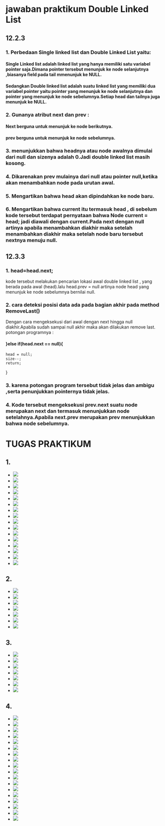 # jawaban praktikum Double Linked List
## 12.2.3
### 1. Perbedaan Single linked list dan Double Linked List yaitu:
#### Single Linked list adalah linked list yang hanya memiliki satu variabel pointer saja.Dimana pointer tersebut menunjuk ke node selanjutnya ,biasanya field pada tail mmenunjuk ke NULL.
#### Sedangkan Double linked list adalah suatu linked list yang memiliki dua variabel pointer yaitu pointer yang menunjuk ke node selanjutnya dan pointer yang menunjuk ke node sebelumnya.Setiap head dan tailnya juga menunjuk ke NULL.
### 2. Gunanya atribut next dan prev :
#### Next berguna untuk menunjuk ke node berikutnya.
#### prev berguna untuk menunjuk ke node sebelumnya.
### 3. menunjukkan bahwa headnya atau node awalnya dimulai dari null dan sizenya adalah 0.Jadi double linked list masih kosong.
### 4. Dikarenakan prev mulainya dari null atau pointer null,ketika akan menambahkan node pada urutan awal.
### 5. Mengartikan bahwa head akan dipindahkan ke node baru.
### 6. Mengartikan bahwa current itu termasuk head , di sebelum kode tersebut terdapat pernyataan bahwa Node current = head; jadi diawali dengan current.Pada next dengan null artinya apabila menambahkan diakhir maka setelah menambahkan diakhir maka setelah node baru tersebut nextnya menuju null.
## 12.3.3
### 1. head=head.next; 
kode tersebut melakukan pencarian lokasi awal double linked list , yang berada pada awal (head).lalu head.prev = null artinya node head yang menunjuk ke node sebelumnya bernilai null.
### 2. cara deteksi posisi data ada pada bagian akhir pada method RemoveLast()
Dengan cara mengeksekusi dari awal dengan next hingga null diakhir.Apabila sudah sampai null akhir maka akan dilakukan remove last.
potongan programnya :
#### }else if(head.next == null){
    head = null;
    size--;
    return;
} 
### 3. karena potongan program tersebut tidak jelas dan ambigu ,serta penunjukkan pointernya tidak jelas.
### 4. Kode tersebut mengeksekusi prev.next suatu node merupakan next dan termasuk menunjukkan node setelahnya.Apabila next.prev merupakan prev menunjukkan bahwa node sebelumnya.

# TUGAS PRAKTIKUM 
## 1. 
* <img src="./Double Linked List/ss/NodeNo1.png">
* <img src="./Double Linked List/ss/dllNo1.png">
* <img src="./Double Linked List/ss/dllNo1_2.png">
* <img src="./Double Linked List/ss/dllNo1_3.png">
* <img src="./Double Linked List/ss/dllNo1_4.png">
* <img src="./Double Linked List/ss/dllNo1_5.png">
* <img src="./Double Linked List/ss/dllNo1_6.png">
* <img src="./Double Linked List/ss/mainNo1_1.png">
* <img src="./Double Linked List/ss/mainNo1_2.png">
* <img src="./Double Linked List/ss/mainNo1_3.png">
* <img src="./Double Linked List/ss/outputNo1_1.png">
* <img src="./Double Linked List/ss/outputNo1_2.png">
* <img src="./Double Linked List/ss/outputNo1_3.png">
* <img src="./Double Linked List/ss/outputNo1_4.png">
* <img src="./Double Linked List/ss/outputNo1_5.png">
* <img src="./Double Linked List/ss/outputNo1_6.png">
## 2.
* <img src="./Double Linked List/ss/nodeNo2.png">
* <img src="./Double Linked List/ss/dllNo2_1.png">
* <img src="./Double Linked List/ss/dllNo2_2.png">
* <img src="./Double Linked List/ss/mainNo2_1.png">
* <img src="./Double Linked List/ss/mainNo2_2.png">
* <img src="./Double Linked List/ss/outputNo2_1.png">
* <img src="./Double Linked List/ss/outputNo2_2.png">
## 3. 
* <img src="./Double Linked List/ss/nodeNo3.png">
* <img src="./Double Linked List/ss/dllNo3_1.png">
* <img src="./Double Linked List/ss/dllNo3_2.png">
* <img src="./Double Linked List/ss/mainNo3_1.png">
* <img src="./Double Linked List/ss/mainNo3_2.png">
* <img src="./Double Linked List/ss/outputNo3_1.png">
* <img src="./Double Linked List/ss/outputNo3_2.png">
## 4.
* <img src="./Double Linked List/ss/nodeNo4.png">
* <img src="./Double Linked List/ss/mahasiswaNo4.png">
* <img src="./Double Linked List/ss/dllNo4_1.png">
* <img src="./Double Linked List/ss/dllNo4_2.png">
* <img src="./Double Linked List/ss/dllNo4_3.png">
* <img src="./Double Linked List/ss/dllNo4_4.png">
* <img src="./Double Linked List/ss/dllNo4_5.png">
* <img src="./Double Linked List/ss/dllNo4_6.png">
* <img src="./Double Linked List/ss/mainNo4_1.png">
* <img src="./Double Linked List/ss/mainNo4_2.png">
* <img src="./Double Linked List/ss/mainNo4_3.png">
* <img src="./Double Linked List/ss/mainNo4_4.png">
* <img src="./Double Linked List/ss/outputNo4_1.png">
* <img src="./Double Linked List/ss/outputNo4_2.png">
* <img src="./Double Linked List/ss/outputNo4_3.png">
* <img src="./Double Linked List/ss/outputNo4_4.png">
* <img src="./Double Linked List/ss/outputNo4_5.png">
* <img src="./Double Linked List/ss/outputNo4_6.png">

